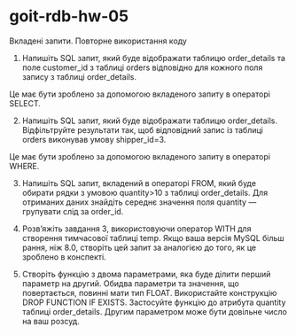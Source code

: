 # goit-rdb-hw-05

Вкладені запити. Повторне використання коду

1. Напишіть SQL запит, який буде відображати таблицю order_details та поле customer_id з таблиці orders відповідно для кожного поля запису з таблиці order_details.

Це має бути зроблено за допомогою вкладеного запиту в операторі SELECT.

2. Напишіть SQL запит, який буде відображати таблицю order_details. Відфільтруйте результати так, щоб відповідний запис із таблиці orders виконував умову shipper_id=3.

Це має бути зроблено за допомогою вкладеного запиту в операторі WHERE.

3. Напишіть SQL запит, вкладений в операторі FROM, який буде обирати рядки з умовою quantity>10 з таблиці order_details. Для отриманих даних знайдіть середнє значення поля quantity — групувати слід за order_id.

4. Розв’яжіть завдання 3, використовуючи оператор WITH для створення тимчасової таблиці temp. Якщо ваша версія MySQL більш рання, ніж 8.0, створіть цей запит за аналогією до того, як це зроблено в конспекті.

5. Створіть функцію з двома параметрами, яка буде ділити перший параметр на другий. Обидва параметри та значення, що повертається, повинні мати тип FLOAT.
   Використайте конструкцію DROP FUNCTION IF EXISTS. Застосуйте функцію до атрибута quantity таблиці order_details. Другим параметром може бути довільне число на ваш розсуд.
